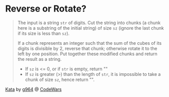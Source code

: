# Reverse or Rotate?

> The input is a string `str` of digits. Cut the string into chunks (a chunk here is a substring of the initial string) of size `sz` (ignore the last chunk if its size is less than `sz`).
>
>If a chunk represents an integer such that the sum of the cubes of its digits is divisible by 2, reverse that chunk; otherwise rotate it to the left by one position. Put together these modified chunks and return the result as a string.
>
> * If `sz` is <= 0, or if `str` is empty, return ""
> * If `sz` is greater (>) than the length of `str`, it is impossible to take a chunk of size `sz`, hence return "".

[Kata](https://www.codewars.com/kata/56b5afb4ed1f6d5fb0000991) by [g964](https://www.codewars.com/users/g964) @ [CodeWars](https://www.codewars.com)

